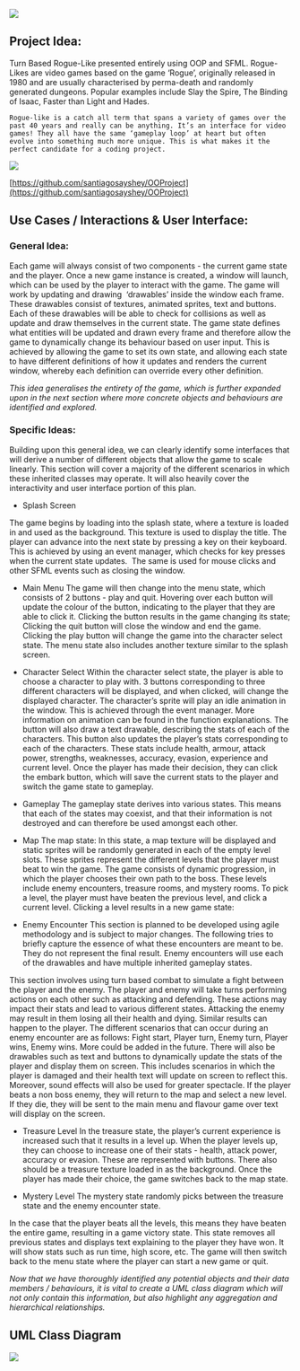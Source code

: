 ![](https://lh6.googleusercontent.com/JdUM4yrCDunUIrcJlOlBCVMFXGs4aKI_iiTUaSH5LVmnmLrxEsqr-UalWf1ZSI9PxC7dpc3UE7ZHWdblHwvHoao7ts7d5TlyGUZpf_E0o4ncQRdRfhPS6rItaZvpreaRb-9iCTwPg7oCu540SARXThI)

## Project Idea:

Turn Based Rogue-Like presented entirely using OOP and SFML. Rogue-Likes are video games based on the game ‘Rogue’, originally released in 1980 and are usually characterised by perma-death and randomly generated dungeons. Popular examples include Slay the Spire, The Binding of Isaac, Faster than Light and Hades. 

```
Rogue-like is a catch all term that spans a variety of games over the past 40 years and really can be anything. It’s an interface for video games! They all have the same ‘gameplay loop’ at heart but often evolve into something much more unique. This is what makes it the perfect candidate for a coding project.
```

![](https://lh4.googleusercontent.com/dLKNWOIgrecnC-m2gX2ob7C_kL3sRN8G6YY0vuPPYKglX-BiODk5EJLDqFYDTqzEa0SBnUb2bRWEnuz2aPS85o81r6eAmtC-aMQuTLhIYTYNRfrCjEEZLcMmNv40qR39urUnlIqDrPg9_vBpfgmi6uw)

[https://github.com/santiagosayshey/OOProject](https://github.com/santiagosayshey/OOProject)

## Use Cases / Interactions & User Interface:

### General Idea: 

Each game will always consist of two components - the current game state and the player. Once a new game instance is created, a window will launch, which can be used by the player to interact with the game. The game will work by updating and drawing  ‘drawables’ inside the window each frame. These drawables consist of textures, animated sprites, text and buttons. Each of these drawables will be able to check for collisions as well as update and draw themselves in the current state. The game state defines what entities will be updated and drawn every frame and therefore allow the game to dynamically change its behaviour based on user input. This is achieved by allowing the game to set its own state, and allowing each state to have different definitions of how it updates and renders the current window, whereby each definition can override every other definition. 

*This idea generalises the entirety of the game, which is further expanded upon in the next section where more concrete objects and behaviours are identified and explored.* 

  

### Specific Ideas: 

Building upon this general idea, we can clearly identify some interfaces that will derive a number of different objects that allow the game to scale linearly. This section will cover a majority of the different scenarios in which these inherited classes may operate. It will also heavily cover the interactivity and user interface portion of this plan. 

- Splash Screen

The game begins by loading into the splash state, where a texture is loaded in and used as the background. This texture is used to display the title. The player can advance into the next state by pressing a key on their keyboard. This is achieved by using an event manager, which checks for key presses when the current state updates.  The same is used for mouse clicks and other SFML events such as closing the window. 

- Main Menu
The game will then change into the menu state, which consists of 2 buttons - play and quit. Hovering over each button will update the colour of the button, indicating to the player that they are able to click it. Clicking the button results in the game changing its state; Clicking the quit button will close the window and end the game. Clicking the play button will change the game into the character select state. The menu state also includes another texture similar to the splash screen. 

- Character Select
Within the character select state, the player is able to choose a character to play with. 3 buttons corresponding to three different characters will be displayed, and when clicked, will change the displayed character. The character’s sprite will play an idle animation in the window. This is achieved through the event manager. More information on animation can be found in the function explanations. The button will also draw a text drawable, describing the stats of each of the characters. This button also updates the player’s stats corresponding to each of the characters. These stats include health, armour, attack power, strengths, weaknesses, accuracy, evasion, experience and current level. Once the player has made their decision, they can click the embark button, which will save the current stats to the player and switch the game state to gameplay. 

- Gameplay
The gameplay state derives into various states. This means that each of the states may coexist, and that their information is not destroyed and can therefore be used amongst each other.

- Map
The map state: In this state, a map texture will be displayed and static sprites will be randomly generated in each of the empty level slots. These sprites represent the different levels that the player must beat to win the game. The game consists of dynamic progression, in which the player chooses their own path to the boss. These levels include enemy encounters, treasure rooms, and mystery rooms. To pick a level, the player must have beaten the previous level, and click a current level. Clicking a level results in a new game state:

- Enemy Encounter
This section is planned to be developed using agile methodology and is subject to major changes. The following tries to briefly capture the essence of what these encounters are meant to be. They do not represent the final result. Enemy encounters will use each of the drawables and have multiple inherited gameplay states. 

This section involves using turn based combat to simulate a fight between the player and the enemy. The player and enemy will take turns performing actions on each other such as attacking and defending. These actions may impact their stats and lead to various different states. Attacking the enemy may result in them losing all their health and dying. Similar results can happen to the player. The different scenarios that can occur during an enemy encounter are as follows: Fight start, Player turn, Enemy turn, Player wins, Enemy wins. More could be added in the future. There will also be drawables such as text and buttons to dynamically update the stats of the player and display them on screen. This includes scenarios in which the player is damaged and their health text will update on screen to reflect this. Moreover, sound effects will also be used for greater spectacle. If the player beats a non boss enemy, they will return to the map and select a new level. If they die, they will be sent to the main menu and flavour game over text will display on the screen. 

- Treasure Level
In the treasure state, the player’s current experience is increased such that it results in a level up. When the player levels up, they can choose to increase one of their stats - health, attack power, accuracy or evasion. These are represented with buttons. There also should be a treasure texture loaded in as the background. Once the player has made their choice, the game switches back to the map state. 

- Mystery Level
The mystery state randomly picks between the treasure state and the enemy encounter state. 

In the case that the player beats all the levels, this means they have beaten the entire game, resulting in a game victory state. This state removes all previous states and displays text explaining to the player they have won. It will show stats such as run time, high score, etc. The game will then switch back to the menu state where the player can start a new game or quit.

*Now that we have thoroughly identified any potential objects and their data members / behaviours, it is vital to create a UML class diagram which will not only contain this information, but also highlight any aggregation and hierarchical relationships.*

## UML Class Diagram

![](https://lh4.googleusercontent.com/CmTVod9sMI42MQ6PqZN2gtl8G1TtBJTfeAnDX_SHPHpb0TKe-60grEebrB90QHTZgsXBLzBVr4acqRWdZ3aCQReEnG9R6AZJHJJ7FryY-2INOZLModkIqjtYBCMb1PGPGKo2TY7zQPkALX_0ZHuvpQM)
